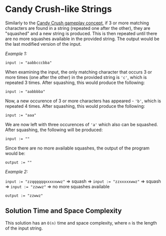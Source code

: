 # Candy Crush-like Strings 

Similarly to the [Candy Crush gameplay concept](https://en.wikipedia.org/wiki/Candy_Crush_Saga#Gameplay), if 3 or more matching characters are found in a string (repeated one after the other), they are "squashed" and a new string is produced. This is then repeated until there are no more squashes available in the provided string. The output would be the last modified version of the input.

*Example 1:*

```input := "aabbcccbba"```

When examining the input, the only matching character that occurs 3 or more times (one after the other) in the provided string is `'c'`, which is repeated 3 times. After squashing, this would produce the following:

```input := "aabbbba"```

Now, a new occurence of 3 or more characters has appeared - `'b'`, which is repeated 4 times. After squashing, this would produce the following:

```input := "aaa"```

We are now left with three occurences of `'a'` which also can be squashed. After squashing, the following will be produced:

```input := ""```

Since there are no more available squashes, the output of the program would be:

```output := ""```


*Example 2:*

```input := "zzqqqqqqxxxxxwwz"``` => squash => ```input := "zzxxxxxwwz"``` => squash => ```input := "zzwwz"``` => no more squashes available

```output := "zzwwz"```

## Solution Time and Space Complexity
This solution has an `O(n)` time and space complexity, where `n` is the length of the input string.
